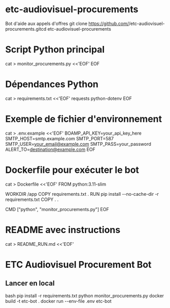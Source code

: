 # etc-audiovisuel-procurements
Bot d'aide aux appels d'offres 
git clone https://github.com/<kadiatoundiayeterera-arch>/etc-audiovisuel-procurements.gitcd etc-audiovisuel-procurements
# Script Python principal
cat > monitor_procurements.py <<'EOF'
EOF

# Dépendances Python
cat > requirements.txt <<'EOF'
requests
python-dotenv
EOF

# Exemple de fichier d'environnement
cat > .env.example <<'EOF'
BOAMP_API_KEY=your_api_key_here
SMTP_HOST=smtp.example.com
SMTP_PORT=587
SMTP_USER=your_email@example.com
SMTP_PASS=your_password
ALERT_TO=destination@example.com
EOF

# Dockerfile pour exécuter le bot
cat > Dockerfile <<'EOF'
FROM python:3.11-slim

WORKDIR /app
COPY requirements.txt .
RUN pip install --no-cache-dir -r requirements.txt
COPY . .

CMD ["python", "monitor_procurements.py"]
EOF

# README avec instructions
cat > README_RUN.md <<'EOF'
# ETC Audiovisuel Procurement Bot

##  Lancer en local
bash
pip install -r requirements.txt
python monitor_procurements.py
docker build -t etc-bot .
docker run --env-file .env etc-bot
